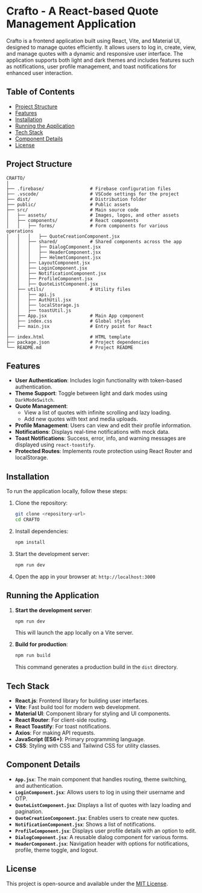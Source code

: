 
# Crafto - A React-based Quote Management Application

Crafto is a frontend application built using React, Vite, and Material UI, designed to manage quotes efficiently. It allows users to log in, create, view, and manage quotes with a dynamic and responsive user interface. The application supports both light and dark themes and includes features such as notifications, user profile management, and toast notifications for enhanced user interaction.

## Table of Contents

- [Project Structure](#project-structure)
- [Features](#features)
- [Installation](#installation)
- [Running the Application](#running-the-application)
- [Tech Stack](#tech-stack)
- [Component Details](#component-details)
- [License](#license)

## Project Structure

```
CRAFTO/
│
├── .firebase/                 # Firebase configuration files
├── .vscode/                   # VSCode settings for the project
├── dist/                      # Distribution folder
├── public/                    # Public assets
├── src/                       # Main source code
│   ├── assets/                # Images, logos, and other assets
│   ├── components/            # React components
│   │   ├── forms/             # Form components for various operations
│   │   │   ├── QuoteCreationComponent.jsx
│   │   ├── shared/            # Shared components across the app
│   │   │   ├── DialogComponent.jsx
│   │   │   ├── HeaderComponent.jsx
│   │   │   ├── HelmetComponent.jsx
│   │   ├── LayoutComponent.jsx
│   │   ├── LoginComponent.jsx
│   │   ├── NotificationComponent.jsx
│   │   ├── ProfileComponent.jsx
│   │   ├── QuoteListComponent.jsx
│   ├── utils/                 # Utility files
│   │   ├── api.js
│   │   ├── AuthUtil.jsx
│   │   ├── localStorage.js
│   │   ├── toastUtil.js
│   ├── App.jsx                # Main App component
│   ├── index.css              # Global styles
│   ├── main.jsx               # Entry point for React
│
├── index.html                 # HTML template
├── package.json               # Project dependencies
└── README.md                  # Project README
```

## Features

- **User Authentication**: Includes login functionality with token-based authentication.
- **Theme Support**: Toggle between light and dark modes using `DarkModeSwitch`.
- **Quote Management**:
  - View a list of quotes with infinite scrolling and lazy loading.
  - Add new quotes with text and media uploads.
- **Profile Management**: Users can view and edit their profile information.
- **Notifications**: Displays real-time notifications with mock data.
- **Toast Notifications**: Success, error, info, and warning messages are displayed using `react-toastify`.
- **Protected Routes**: Implements route protection using React Router and localStorage.

## Installation

To run the application locally, follow these steps:

1. Clone the repository:

   ```bash
   git clone <repository-url>
   cd CRAFTO
   ```

2. Install dependencies:

   ```bash
   npm install
   ```

3. Start the development server:

   ```bash
   npm run dev
   ```

4. Open the app in your browser at: `http://localhost:3000`

## Running the Application

1. **Start the development server**:

   ```bash
   npm run dev
   ```

   This will launch the app locally on a Vite server.

2. **Build for production**:

   ```bash
   npm run build
   ```

   This command generates a production build in the `dist` directory.

## Tech Stack

- **React.js**: Frontend library for building user interfaces.
- **Vite**: Fast build tool for modern web development.
- **Material UI**: Component library for styling and UI components.
- **React Router**: For client-side routing.
- **React Toastify**: For toast notifications.
- **Axios**: For making API requests.
- **JavaScript (ES6+)**: Primary programming language.
- **CSS**: Styling with CSS and Tailwind CSS for utility classes.

## Component Details

- **`App.jsx`**: The main component that handles routing, theme switching, and authentication.
- **`LoginComponent.jsx`**: Allows users to log in using their username and OTP.
- **`QuoteListComponent.jsx`**: Displays a list of quotes with lazy loading and pagination.
- **`QuoteCreationComponent.jsx`**: Enables users to create new quotes.
- **`NotificationComponent.jsx`**: Shows a list of notifications.
- **`ProfileComponent.jsx`**: Displays user profile details with an option to edit.
- **`DialogComponent.jsx`**: A reusable dialog component for various forms.
- **`HeaderComponent.jsx`**: Navigation header with options for notifications, profile, theme toggle, and logout.

## License

This project is open-source and available under the [MIT License](https://opensource.org/licenses/MIT).
